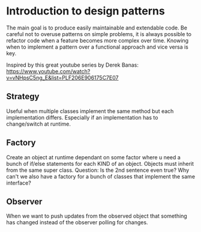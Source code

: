 # Introduction to design patterns
The main goal is to produce easily maintainable and extendable code. Be careful not to overuse patterns on simple problems, it is always possible to refactor code when a feature becomes more complex over time. Knowing when to implement a pattern over a functional approach and vice versa is key.

Inspired by this great youtube series by Derek Banas: https://www.youtube.com/watch?v=vNHpsC5ng_E&list=PLF206E906175C7E07

## Strategy
Useful when multiple classes implement the same method but each implementation differs. Especially if an implementation has to change/switch at runtime.

## Factory
Create an object at runtime dependant on some factor where u need a bunch of if/else statements for each KIND of an object. Objects must inherit from the same super class.
Question: Is the 2nd sentence even true? Why can't we also have a factory for a bunch of classes that implement the same interface?

## Observer
When we want to push updates from the observed object that something has changed instead of the observer polling for changes. 
